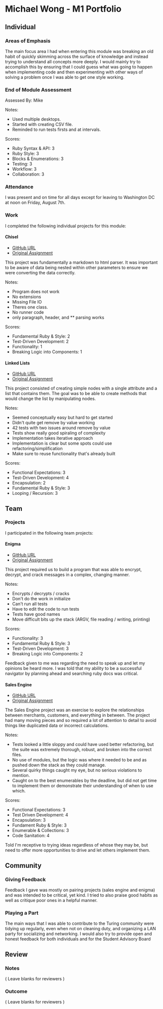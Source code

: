 # Michael Wong - M1 Portfolio

## Individual

### Areas of Emphasis

The main focus area I had when entering this module was breaking an old habit
of quickly skimming across the surface of knowledge and instead trying to
understand all concepts more deeply. I would mainly try to accomplish this by
ensuring that I could guess what was going to happen when implementing code
and then experimenting with other ways of solving a problem once I was able
to get one style working.

### End of Module Assessment

Assessed By: Mike

Notes:

* Used multiple desktops.
* Started with creating CSV file.
* Reminded to run tests firsts and at intervals.

Scores:

* Ruby Syntax & API: 3
* Ruby Style: 3
* Blocks & Enumerations: 3
* Testing: 3
* Workflow: 3
* Collaboration: 3

### Attendance

I was present and on time for all days except for leaving to Washington DC at
noon on Friday, August 7th.

### Work

I completed the following individual projects for this module:

#### Chisel

* [GitHub URL](https://github.com/Kealii/Chisel)
* [Original Assignment](https://github.com/turingschool/curriculum/blob/master/source/projects/chisel.markdown)

This project was fundamentally a markdown to html parser. It was important to
be aware of data being nested within other parameters to ensure we were
converting the data correctly.

Notes:

* Program does not work
* No extensions
* Missing File IO
* Theres one class.
* No runner code
* only paragraph, header, and ** parsing works

Scores:

* Fundamental Ruby & Style: 2
* Test-Driven Development: 2
* Functionality: 1
* Breaking Logic into Components: 1

#### Linked Lists

* [GitHub URL](https://github.com/Kealii/LinkedLists)
* [Original Assignment](https://github.com/turingschool/challenges/blob/master/linked_lists.markdown)

This project consisted of creating simple nodes with a single attribute and a
list that contains them. The goal was to be able to create methods that would
change the list by manipulating nodes.

Notes:

* Seemed conceptually easy but hard to get started
* Didn't quite get remove by value working
* 42 tests with two issues around remove by value
* Tests show really good spiraling of complexity
* Implementation takes iterative approach
* Implementation is clear but some spots could use refactoring/simplification
* Make sure to reuse functionality that's already built

Scores:

* Functional Expectations: 3
* Test-Driven Development: 4
* Encapsulation: 2
* Fundamental Ruby & Style: 3
* Looping / Recursion: 3

## Team

### Projects

I participated in the following team projects:

#### Enigma

* [GitHub URL](https://github.com/Kealii/Enigma)
* [Original Assignment](http://tutorials.jumpstartlab.com/projects/enigma.html)

This project required us to build a program that was able to encrypt, decrypt,
and crack messages in a complex, changing manner.

Notes:

* Encrypts / decrypts / cracks
* Don't do the work in initialize
* Can't run all tests
* Have to edit the code to run tests
* Tests have good names
* Move difficult bits up the stack (ARGV, file reading / writing, printing)

Scores:

* Functionality: 3
* Fundamental Ruby & Style: 3
* Test-Driven Development: 3
* Breaking Logic into Components: 2

Feedback given to me was regarding the need to speak up and let my opinions be
heard more. I was told that my ability to be a successful navigator by planning
ahead and searching ruby docs was critical.

#### Sales Engine

* [GitHub URL](https://github.com/Kealii/sales_engine)
* [Original Assignment](https://github.com/turingschool/curriculum/blob/master/source/projects/sales_engine.markdown)

The Sales Engine project was an exercise to explore the relationships between
merchants, customers, and everything in between. The project had many moving
pieces and so required a lot of attention to detail to avoid things like
duplicated data or incorrect calculations.

Notes:

* Tests looked a little sloppy and could have used better refactoring, but the
  suite was extremely thorough, robust, and broken into the correct files.
* No use of modules, but the logic was where it needed to be and as pushed
  down the stack as they could manage.
* Several quirky things caught my eye, but no serious violations to mention.
* Caught on to the best enumerables by the deadline, but did not get time to
  implement them or demonstrate their understanding of when to use which.

Scores:

* Functional Expectations: 3
* Test Driven Development: 4
* Encapsulation: 3
* Fundament Ruby & Style: 3
* Enumerable & Collections: 3
* Code Sanitation: 4

Told I'm receptive to trying ideas regardless of whose they may be, but need
to offer more opportunities to drive and let others implement them.  

## Community

### Giving Feedback

Feedback I gave was mostly on pairing projects (sales engine and enigma) and
was intended to be critical, yet kind. I tried to also praise good habits as
well as critique poor ones in a helpful manner.

### Playing a Part

The main ways that I was able to contribute to the Turing community were
tidying up regularly, even when not on cleaning duty, and organizing a LAN
party for socializing and networking. I would also try to provide open and
honest feedback for both individuals and for the Student Advisory Board

## Review

### Notes

( Leave blanks for reviewers )

### Outcome

( Leave blanks for reviewers )
